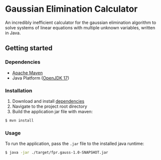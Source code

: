 # Gaussian Elimination Calculator

An incredibly inefficient calculator for the gaussian elimination algorithm to solve systems of linear equations
with multiple unknown variables, written in Java.

## Getting started

### Dependencies

* [Apache Maven](https://maven.apache.org/)
* Java Platform ([OpenJDK 17](https://jdk.java.net/17/))

### Installation

1. Download and install [dependencies](#Dependencies)
2. Navigate to the project root directory
3. Build the application jar file with maven:

```bash
$ mvn install
```

### Usage

To run the application, pass the ```.jar``` file to the
installed java runtime:

```bash
$ java -jar ./target/fpr.gauss-1.0-SNAPSHOT.jar
```
